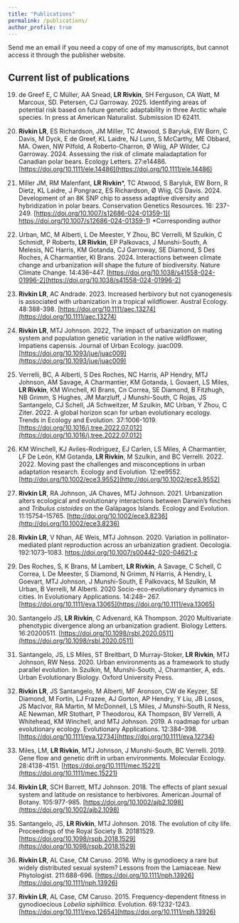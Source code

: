 ```yaml
---
title: "Publications"
permalink: /publications/
author_profile: true
---
```



Send me an email if you need a copy of one of my manuscripts, but cannot access it through the publisher website.

## Current list of publications

19. de Greef E, C Müller, AA Snead, **LR Rivkin**, SH Ferguson, CA Watt, M Marcoux, SD. Petersen, CJ Garroway. 2025. Identifying areas of potential risk based on future genetic adaptability in three Arctic whale species. In press at American Naturalist. Submission ID 62411.

18. **Rivkin LR**, ES Richardson, JM Miller, TC Atwood, S Baryluk, EW Born, C Davis, M Dyck, E de Greef, KL Laidre, NJ Lunn, S McCarthy, ME Obbard, MA. Owen, NW Pilfold, A Roberto-Charron, Ø Wiig, AP Wilder, CJ Garroway. 2024. Assessing the risk of climate maladaptation for Canadian polar bears. Ecology Letters. 27:e14486. [https://doi.org/10.1111/ele.14486](https://doi.org/10.1111/ele.14486)

17. Miller JM, RM Malenfant, **LR Rivkin***, TC Atwood, S Baryluk, EW Born, R Dietz, KL Laidre, J Pongracz, ES Richardson, Ø Wiig, CS Davis. 2024. Development of an 8K SNP chip to assess adaptive diversity and hybridization in polar bears. Conservation Genetics Resources. 16: 237-249. [https://doi.org/10.1007/s12686-024-01359-1]( https://doi.org/10.1007/s12686-024-01359-1)
*Corresponding author

16. Urban, MC, M Alberti, L De Meester, Y Zhou, BC Verrelli, M Szulkin, C Schmidt, P Roberts, **LR Rivkin**, EP Palkovacs, J Munshi-South, A Melesis, NC Harris, KM Gotanda, CJ Garroway, SE Diamond, S Des Roches, A Charmantier, KI Brans. 2024. Interactions between climate change and urbanization will shape the future of biodiversity. Nature Climate Change. 14:436–447. [https://doi.org/10.1038/s41558-024-01996-2](https://doi.org/10.1038/s41558-024-01996-2) 

15. **Rivkin LR**, AC Andrade. 2023. Increased herbivory but not cyanogenesis is associated with urbanization in a tropical wildflower. Austral Ecology. 48:388-398. [https://doi.org/10.1111/aec.13274](https://doi.org/10.1111/aec.13274)

14.  **Rivkin LR**, MTJ Johnson. 2022, The impact of urbanization on mating system and population genetic variation in the native wildflower, Impatiens capensis. Journal of Urban Ecology. juac009. [https://doi.org/10.1093/jue/juac009](https://doi.org/10.1093/jue/juac009)

13. Verrelli, BC, A Alberti, S Des Roches, NC Harris, AP Hendry, MTJ Johnson, AM Savage, A Charmantier, KM Gotanda, L Govaert, LS Miles, **LR Rivkin**, KM Winchell, KI Brans, Cn Correa, SE Diamond, B Fitzhugh, NB Grimm, S Hughes, JM Marzluff, J Munshi-South, C Rojas, JS Santangelo, CJ Schell, JA Schweitzer, M Szulkin, MC Urban, Y Zhou, C Ziter. 2022. A global horizon scan for urban evolutionary ecology. Trends in Ecology and Evolution. 37:1006-1019. [https://doi.org/10.1016/j.tree.2022.07.012](https://doi.org/10.1016/j.tree.2022.07.012)

12. KM Winchell, KJ Aviles-Rodriguez, EJ Carlen, LS Miles, A Charmantier, LF De León, KM Gotanda, **LR Rivkin**, M Szulkin, and BC Verrelli. 2022. 2022. Moving past the challenges and misconceptions in urban adaptation research. Ecology and Evolution. 12:ee9552. [http://doi.org/10.1002/ece3.9552](http://doi.org/10.1002/ece3.9552) 

11. **Rivkin LR**, RA Johnson, JA Chaves, MTJ Johnson. 2021. Urbanization alters ecological and evolutionary interactions between Darwin’s finches and *Tribulus cistoides* on the Galápagos Islands. Ecology and Evolution. 11:15754–15765. [http://doi.org/10.1002/ece3.8236](http://doi.org/10.1002/ece3.8236)

10. **Rivkin LR**, V Nhan, AE Weis, MTJ Johnson. 2020. Variation in pollinator-mediated plant reproduction across an urbanization gradient. Oecologia. 192:1073–1083. [https://doi.org/10.1007/s00442-020-04621-z ](https://doi.org/10.1007/s00442-020-04621-z ) 

9. Des Roches, S, K Brans, M Lambert, **LR Rivkin**, A Savage, C Schell, C Correa, L De Meester, S Diamond, N Grimm, N Harris, A Hendry, L Goevart, MTJ Johnson, J Munshi-South, E Palkovacs, M Szulkin, M Urban, B Verrelli, M Alberti. 2020 Socio-eco-evolutionary dynamics in cities. In Evolutionary Applications. 14:248– 267. [https://doi.org/10.1111/eva.13065](https://doi.org/10.1111/eva.13065)

8. Santangelo JS, **LR Rivkin**, C Advenard, KA Thompson. 2020 Multivariate phenotypic divergence along an urbanization gradient. Biology Letters. 16:20200511. [https://doi.org/10.1098/rsbl.2020.0511](https://doi.org/10.1098/rsbl.2020.0511)

7. Santangelo, JS, LS Miles, ST Breitbart, D Murray-Stoker, **LR Rivkin**, MTJ Johnson, RW Ness. 2020. Urban environments as a framework to study parallel evolution. In Szulkin, M, Munshi-South, J, Charmantier, A, eds. Urban Evolutionary Biology. Oxford University Press.

6. **Rivkin LR**, JS Santangelo, M Alberti, MF Aronson, CW de Keyzer, SE Diamond, M Fortin, LJ Frazee, AJ Gorton, AP Hendry, Y Liu, JB Losos, JS MacIvor, RA Martin, M McDonnell, LS Miles, J Munshi‐South, R Ness, AE Newman, MR Stothart, P Theodorou, KA Thompson, BV Verrelli, A Whitehead, KM Winchell, and MTJ Johnson. 2019. A roadmap for urban evolutionary ecology. Evolutionary Applications. 12:384–398. [https://doi.org/10.1111/eva.12734](https://doi.org/10.1111/eva.12734)

5. Miles, LM, **LR Rivkin**, MTJ Johnson, J Munshi-South, BC Verrelli. 2019. Gene flow and genetic drift in urban environments. Molecular Ecology. 28:4138-4151. [https://doi.org/10.1111/mec.15221](https://doi.org/10.1111/mec.15221)

4. **Rivkin LR**, SCH Barrett, MTJ Johnson. 2018. The effects of plant sexual system and latitude on resistance to herbivores. American Journal of Botany. 105:977-985. [https://doi.org/10.1002/ajb2.1098](https://doi.org/10.1002/ajb2.1098) 

3. Santangelo, JS, **LR Rivkin**, MTJ Johnson. 2018. The evolution of city life. Proceedings of the Royal Society B. 20181529. [https://doi.org/10.1098/rspb.2018.1529](https://doi.org/10.1098/rspb.2018.1529) 

2. **Rivkin LR**, AL Case, CM Caruso. 2016. Why is gynodioecy a rare but widely distributed sexual system? Lessons from the Lamiaceae. New Phytologist. 211:688-696. [https://doi.org/10.1111/nph.13926](https://doi.org/10.1111/nph.13926)

1. **Rivkin LR**, AL Case, CM Caruso. 2015. Frequency-dependent fitness in gynodioecious *Lobelia siphilitica*. Evolution. 69:1232-1243. [https://doi.org/10.1111/evo.12654](https://doi.org/10.1111/nph.13926) 

